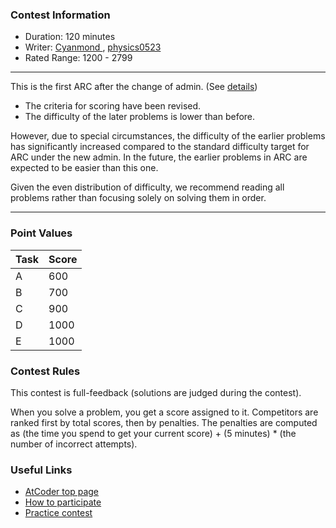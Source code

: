 
<div>

<span>

<span>

### **Contest Information**

<ul>

<li>
Duration: 120 minutes
</li>

<li>
Writer: <a href="https://atcoder.jp/contests/arc184/users/Cyanmond">
<span>
Cyanmond
</span>
</a>, <a href="https://atcoder.jp/contests/arc184/users/physics0523">
<span>
physics0523
</span>
</a>
</li>

<li>
Rated Range: 
<span>
1200
</span>
- 
<span>
2799
</span>

</li>

</ul>

---

<p>
This is the first ARC after the change of admin. (See <a href="https://atcoder.jp/posts/1281">details</a>)
</p>

<ul>

<li>
The criteria for scoring have been revised.
</li>

<li>
The difficulty of the later problems is lower than before.
</li>

</ul>

<p>
However, due to special circumstances, the difficulty of the earlier problems has significantly increased compared to the standard difficulty target for ARC under the new admin.

<span>
In the future, the earlier problems in ARC are expected to be easier than this one.
</span>

</p>

<p>
Given the even distribution of difficulty, we recommend reading all problems rather than focusing solely on solving them in order.
</p>

---

### **Point Values**

<div>

<div>

<table>

<thead>

<tr>

<th>
Task
</th>

<th>
Score
</th>

</tr>

</thead>

<tbody>

<tr>

<td>
A
</td>

<td>
600
</td>

</tr>

<tr>

<td>
B
</td>

<td>
700
</td>

</tr>

<tr>

<td>
C
</td>

<td>
900
</td>

</tr>

<tr>

<td>
D
</td>

<td>
1000
</td>

</tr>

<tr>

<td>
E
</td>

<td>
1000
</td>

</tr>

</tbody>

</table>

</div>

</div>

### **Contest Rules**
This contest is full-feedback (solutions are judged during the contest).
    

When you solve a problem, you get a score assigned to it.
    Competitors are ranked first by total scores, then by penalties.
    The penalties are computed as (the time you spend to get your current score) + (5 minutes) * (the number of incorrect attempts).
    


### **Useful Links**

<ul>

<li>
<a href="https://atcoder.jp/">AtCoder top page</a>
</li>

<li>
<a href="https://atcoder.jp/post/2">How to participate</a>
</li>

<li>
<a href="https://atcoder.jp/contests/practice">Practice contest</a>
</li>

</ul>

</span>

</span>

</div>
